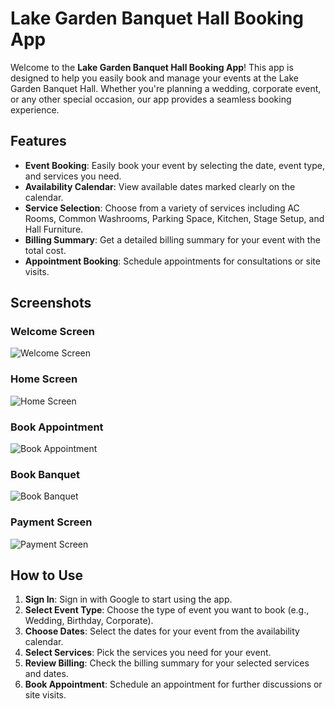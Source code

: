 # Lake Garden Banquet Hall Booking App

Welcome to the **Lake Garden Banquet Hall Booking App**! This app is designed to help you easily book and manage your events at the Lake Garden Banquet Hall. Whether you're planning a wedding, corporate event, or any other special occasion, our app provides a seamless booking experience.

## Features

- **Event Booking**: Easily book your event by selecting the date, event type, and services you need.
- **Availability Calendar**: View available dates marked clearly on the calendar.
- **Service Selection**: Choose from a variety of services including AC Rooms, Common Washrooms, Parking Space, Kitchen, Stage Setup, and Hall Furniture.
- **Billing Summary**: Get a detailed billing summary for your event with the total cost.
- **Appointment Booking**: Schedule appointments for consultations or site visits.

## Screenshots

### Welcome Screen
![Welcome Screen](https://github.com/Nitin-kun/lake-garden-banquet-hall/blob/main/githubimg/welcome%20screen.jpg?raw=true)

### Home Screen
![Home Screen](https://github.com/Nitin-kun/lake-garden-banquet-hall/blob/main/githubimg/honeScreen.jpg?raw=true)

### Book Appointment
![Book Appointment](https://github.com/Nitin-kun/lake-garden-banquet-hall/blob/main/githubimg/book%20appointment.jpg?raw=true)

### Book Banquet
![Book Banquet](https://github.com/Nitin-kun/lake-garden-banquet-hall/blob/main/githubimg/book%20banquet.jpg?raw=true)

### Payment Screen
![Payment Screen](https://github.com/Nitin-kun/lake-garden-banquet-hall/blob/main/githubimg/paymet%20screen.jpg?raw=true)

## How to Use

1. **Sign In**: Sign in with Google to start using the app.
2. **Select Event Type**: Choose the type of event you want to book (e.g., Wedding, Birthday, Corporate).
3. **Choose Dates**: Select the dates for your event from the availability calendar.
4. **Select Services**: Pick the services you need for your event.
5. **Review Billing**: Check the billing summary for your selected services and dates.
6. **Book Appointment**: Schedule an appointment for further discussions or site visits.

